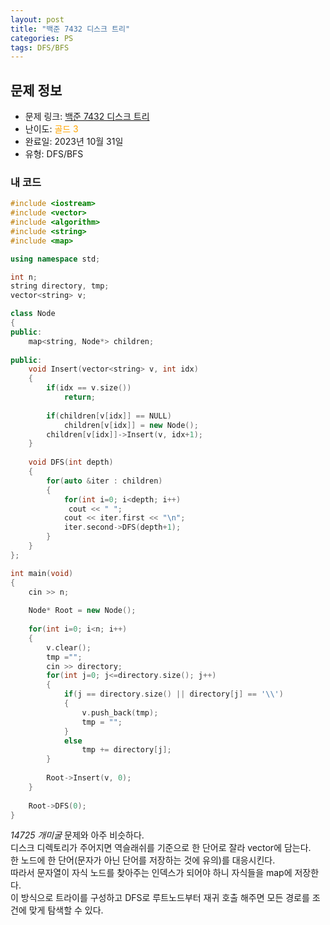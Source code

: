 ```yaml
---
layout: post
title: "백준 7432 디스크 트리"
categories: PS
tags: DFS/BFS
---
```


## 문제 정보
- 문제 링크: [백준 7432 디스크 트리](https://www.acmicpc.net/problem/7432)
- 난이도: <span style="color:#FFA500">골드 3</span>
- 완료일: 2023년 10월 31일
- 유형: DFS/BFS

### 내 코드

```C++
#include <iostream>
#include <vector>
#include <algorithm>
#include <string>
#include <map>

using namespace std;

int n;
string directory, tmp;
vector<string> v;

class Node
{
public:
	map<string, Node*> children;
	
public:
	void Insert(vector<string> v, int idx)
	{
		if(idx == v.size())
			return;
		
		if(children[v[idx]] == NULL)
			children[v[idx]] = new Node();
		children[v[idx]]->Insert(v, idx+1);
	}
	
	void DFS(int depth)
	{
		for(auto &iter : children)
		{
			for(int i=0; i<depth; i++)
			 cout << " ";
			cout << iter.first << "\n";
			iter.second->DFS(depth+1);
		}
	}
};

int main(void)
{
	cin >> n;
	
	Node* Root = new Node();
	
	for(int i=0; i<n; i++)
	{
		v.clear();
		tmp ="";
		cin >> directory;
		for(int j=0; j<=directory.size(); j++)
		{
			if(j == directory.size() || directory[j] == '\\')
			{
				v.push_back(tmp);
				tmp = "";
			}
			else
				tmp += directory[j];
		}
		
		Root->Insert(v, 0);
	}
	
	Root->DFS(0);
}
```

_14725 개미굴_ 문제와 아주 비슷하다.  
디스크 디렉토리가 주어지면 역슬래쉬를 기준으로 한 단어로 잘라 vector<string>에 담는다.  
한 노드에 한 단어(문자가 아닌 단어를 저장하는 것에 유의)를 대응시킨다.  
따라서 문자열이 자식 노드를 찾아주는 인덱스가 되어야 하니 자식들을 map에 저장한다.  
이 방식으로 트라이를 구성하고 DFS로 루트노드부터 재귀 호출 해주면 모든 경로를 조건에 맞게 탐색할 수 있다.  

